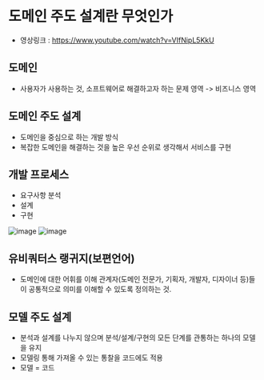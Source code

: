 # 도메인 주도 설계란 무엇인가

- 영상링크 : https://www.youtube.com/watch?v=VIfNipL5KkU

## 도메인
- 사용자가 사용하는 것, 소프트웨어로 해결하고자 하는 문제 영역 -> 비즈니스 영역

## 도메인 주도 설계
- 도메인을 중심으로 하는 개발 방식
- 복잡한 도메인을 해결하는 것을 높은 우선 순위로 생각해서 서비스를 구현

## 개발 프로세스
- 요구사항 분석
- 설계
- 구현

![image](https://github.com/rlarudgkswkd/TIL-repository/assets/48428850/96c9c4c8-fcdf-49ce-a7ee-211f1e184a2f)
![image](https://github.com/rlarudgkswkd/TIL-repository/assets/48428850/487410cd-8f7a-4f4e-aacc-cb23492d4556)

## 유비쿼터스 랭귀지(보편언어)
- 도메인에 대한 어휘를 이해 관계자(도메인 전문가, 기획자, 개발자, 디자이너 등)들이 공통적으로 의미를 이해할 수 있도록 정의하는 것.

## 모델 주도 설계
- 분석과 설계를 나누지 않으며 분석/설계/구현의 모든 단계를 관통하는 하나의 모델을 유지
- 모델링 통해 가져올 수 있는 통찰을 코드에도 적용
- 모델 = 코드
